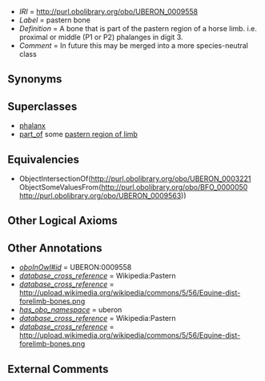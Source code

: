  * *IRI* = http://purl.obolibrary.org/obo/UBERON_0009558
 * *Label* = pastern bone
 * *Definition* = A bone that is part of the pastern region of a horse limb. i.e. proximal or middle (P1 or P2) phalanges in digit 3.
 * *Comment* = In future this may be merged into a more species-neutral class

## Synonyms


## Superclasses

 * [phalanx](../../UBERON/21/UBERON_0003221.md)
 * [part_of](../../BFO/50/BFO_0000050.md) some [pastern region of limb](../../UBERON/63/UBERON_0009563.md)

## Equivalencies

 * ObjectIntersectionOf(<http://purl.obolibrary.org/obo/UBERON_0003221> ObjectSomeValuesFrom(<http://purl.obolibrary.org/obo/BFO_0000050> <http://purl.obolibrary.org/obo/UBERON_0009563>))

## Other Logical Axioms


## Other Annotations

 * *[oboInOwl#id](../../id/oboInOwl#id.md)* = UBERON:0009558
 * *[database_cross_reference](../../ef/oboInOwl#hasDbXref.md)* = Wikipedia:Pastern
 * *[database_cross_reference](../../ef/oboInOwl#hasDbXref.md)* = http://upload.wikimedia.org/wikipedia/commons/5/56/Equine-dist-forelimb-bones.png
 * *[has_obo_namespace](../../ce/oboInOwl#hasOBONamespace.md)* = uberon
 * *[database_cross_reference](../../ef/oboInOwl#hasDbXref.md)* = Wikipedia:Pastern
 * *[database_cross_reference](../../ef/oboInOwl#hasDbXref.md)* = http://upload.wikimedia.org/wikipedia/commons/5/56/Equine-dist-forelimb-bones.png

## External Comments

